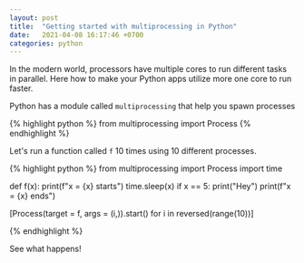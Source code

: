 ```yaml
---
layout: post
title:  "Getting started with multiprocessing in Python"
date:   2021-04-08 16:17:46 +0700
categories: python
---
```


In the modern world, processors have multiple cores to run different tasks in parallel. Here how to make your Python
apps utilize more one core to run faster.

Python has a module called `multiprocessing` that help you spawn processes

{% highlight python %}
from multiprocessing import Process
{% endhighlight %}

Let's run a function called `f` 10 times using 10 different processes.

{% highlight python %}
from multiprocessing import Process
import time

def f(x):
  print(f"x = {x} starts")
  time.sleep(x)
  if x == 5:
    print("Hey")
  print(f"x = {x} ends")

[Process(target = f, args = (i,)).start() for i in reversed(range(10))]

{% endhighlight %}

See what happens!